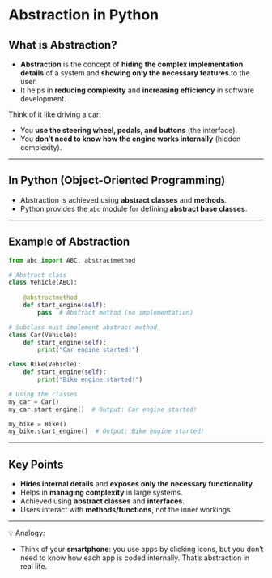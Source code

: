 # Abstraction in Python  

## What is Abstraction?
- **Abstraction** is the concept of **hiding the complex implementation details** of a system and **showing only the necessary features** to the user.  
- It helps in **reducing complexity** and **increasing efficiency** in software development.  

Think of it like driving a car:  
- You **use the steering wheel, pedals, and buttons** (the interface).  
- You **don’t need to know how the engine works internally** (hidden complexity).  

---

## In Python (Object-Oriented Programming)
- Abstraction is achieved using **abstract classes** and **methods**.  
- Python provides the `abc` module for defining **abstract base classes**.

---

## Example of Abstraction
```python
from abc import ABC, abstractmethod

# Abstract class
class Vehicle(ABC):
    
    @abstractmethod
    def start_engine(self):
        pass  # Abstract method (no implementation)

# Subclass must implement abstract method
class Car(Vehicle):
    def start_engine(self):
        print("Car engine started!")

class Bike(Vehicle):
    def start_engine(self):
        print("Bike engine started!")

# Using the classes
my_car = Car()
my_car.start_engine()  # Output: Car engine started!

my_bike = Bike()
my_bike.start_engine()  # Output: Bike engine started!
```

---

## Key Points
- **Hides internal details** and **exposes only the necessary functionality**.  
- Helps in **managing complexity** in large systems.  
- Achieved using **abstract classes** and **interfaces**.  
- Users interact with **methods/functions**, not the inner workings.  

---

💡 Analogy:
- Think of your **smartphone**: you use apps by clicking icons, but you don’t need to know how each app is coded internally. That’s abstraction in real life.
